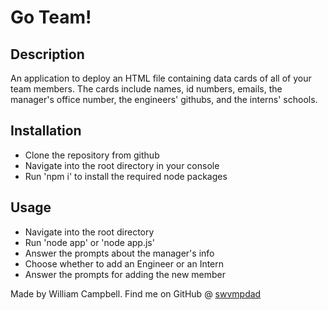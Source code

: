 

# Go Team!

## Description

An application to deploy an HTML file containing data cards of all of your team members. The cards include names, id numbers, emails, the manager's office number, the engineers' githubs, and the interns' schools.





## Installation

- Clone the repository from github 
- Navigate into the root directory in your console 
- Run 'npm i' to install the required node packages 





## Usage

- Navigate into the root directory
- Run 'node app' or 'node app.js'
- Answer the prompts about the manager's info
- Choose whether to add an Engineer or an Intern
- Answer the prompts for adding the new member






Made by William Campbell.
Find me on GitHub @ [swvmpdad](https://github.com/swvmpdad)
